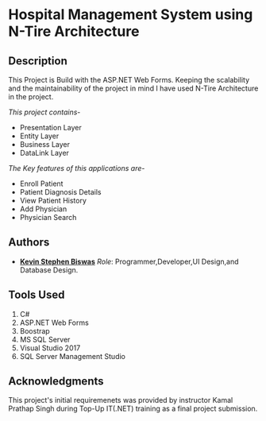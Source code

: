 # Hospital Management System using N-Tire Architecture

## Description

This Project is Build with the ASP.NET Web Forms. Keeping the scalability and the maintainability of the project in mind I have used N-Tire Architecture in the project.

*This project contains*-

  - Presentation Layer
  - Entity Layer
  - Business Layer
  - DataLink Layer

*The Key features of this applications are*-

  - Enroll Patient
  - Patient Diagnosis Details
  - View Patient History
  - Add Physician 
  - Physician Search
  
 ## Authors
  
 * [**Kevin Stephen Biswas**](https://github.com/BluerGost/) *Role*: Programmer,Developer,UI Design,and Database Design.
  
 ## Tools Used
  
  1. C#
  2. ASP.NET Web Forms
  3. Boostrap
  4. MS SQL Server
  5. Visual Studio 2017
  6. SQL Server Management Studio
    
## Acknowledgments

This project's initial requiremenets was provided by instructor Kamal Prathap Singh during Top-Up IT(.NET) training as a final project submission.
